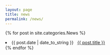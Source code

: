 ```yaml
---
layout: page
title: news
permalink: /news/
---
```



{% for post in site.categories.News %}
 <li><span>{{ post.date | date_to_string }}</span> &nbsp; <a href="{{ post.url }}">{{ post.title }}</a></li>
{% endfor %}

